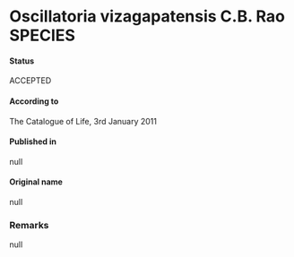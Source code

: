 # Oscillatoria vizagapatensis C.B. Rao SPECIES

#### Status
ACCEPTED

#### According to
The Catalogue of Life, 3rd January 2011

#### Published in
null

#### Original name
null

### Remarks
null